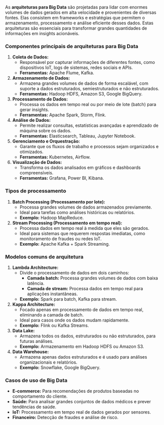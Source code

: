 As **arquiteturas para Big Data** são projetadas para lidar com enormes volumes de dados gerados em alta velocidade e provenientes de diversas fontes. Elas consistem em frameworks e estratégias que permitem o armazenamento, processamento e análise eficiente desses dados. Estas arquiteturas são essenciais para transformar grandes quantidades de informações em insights acionáveis.

### **Componentes principais de arquiteturas para Big Data**

1. **Coleta de Dados:**
    - Responsável por capturar informações de diferentes fontes, como dispositivos IoT, logs de sistemas, redes sociais e APIs.
    - **Ferramentas:** Apache Flume, Kafka.
2. **Armazenamento de Dados:**
    - Armazena grandes volumes de dados de forma escalável, com suporte a dados estruturados, semiestruturados e não estruturados.
    - **Ferramentas:** Hadoop HDFS, Amazon S3, Google BigQuery.
3. **Processamento de Dados:**
    - Processa os dados em tempo real ou por meio de lote (batch) para gerar insights.
    - **Ferramentas:** Apache Spark, Storm, Flink.
4. **Análise de Dados:**
    - Permite realizar consultas, estatísticas avançadas e aprendizado de máquina sobre os dados.
    - **Ferramentas:** Elasticsearch, Tableau, Jupyter Notebook.
5. **Gerenciamento e Orquestração:**
    - Garante que os fluxos de trabalho e processos sejam organizados e otimizados.
    - **Ferramentas:** Kubernetes, Airflow.
6. **Visualização de Dados:**
    - Transforma os dados analisados em gráficos e dashboards compreensíveis.
    - **Ferramentas:** Grafana, Power BI, Kibana.

### **Tipos de processamento**

1. **Batch Processing (Processamento por lote):**
    - Processa grandes volumes de dados armazenados previamente.
    - Ideal para tarefas como análises históricas ou relatórios.
    - **Exemplo:** Hadoop MapReduce.
2. **Stream Processing (Processamento em tempo real):**
    - Processa dados em tempo real à medida que eles são gerados.
    - Ideal para sistemas que requerem respostas imediatas, como monitoramento de fraudes ou redes IoT.
    - **Exemplo:** Apache Kafka + Spark Streaming.

### **Modelos comuns de arquitetura**

1. **Lambda Architecture:**
    - Divide o processamento de dados em dois caminhos:
        - **Camada batch:** Processa grandes volumes de dados com baixa latência.
        - **Camada de stream:** Processa dados em tempo real para aplicações instantâneas.
    - **Exemplo:** Spark para batch, Kafka para stream.
2. **Kappa Architecture:**
    - Focado apenas em processamento de dados em tempo real, eliminando a camada de batch.
    - Ideal para casos onde os dados mudam rapidamente.
    - **Exemplo:** Flink ou Kafka Streams.
3. **Data Lake:**
    - Armazena todos os dados, estruturados ou não estruturados, para futuras análises.
    - **Exemplo:** Armazenamento em Hadoop HDFS ou Amazon S3.
4. **Data Warehouse:**
    - Armazena apenas dados estruturados e é usado para análises organizacionais e relatórios.
    - **Exemplo:** Snowflake, Google BigQuery.

### **Casos de uso de Big Data**

- **E-commerce:** Para recomendações de produtos baseadas no comportamento do cliente.
- **Saúde:** Para analisar grandes conjuntos de dados médicos e prever tendências de saúde.
- **IoT:** Processamento em tempo real de dados gerados por sensores.
- **Financeiro:** Detecção de fraudes e análise de risco.




